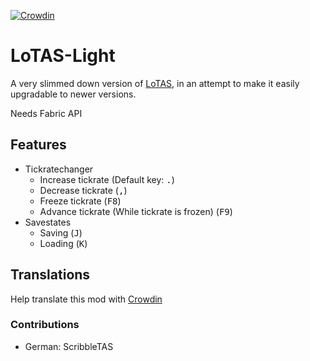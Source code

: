 [![Crowdin](https://badges.crowdin.net/lotas-light/localized.svg)](https://crowdin.com/project/lotas-light)
# LoTAS-Light
A very slimmed down version of [LoTAS](https://github.com/MinecraftTAS/LoTAS), in an attempt to make it easily upgradable to newer versions.

Needs Fabric API

## Features
- Tickratechanger
  - Increase tickrate (Default key: <kbd>.</kbd>)
  - Decrease tickrate (<kbd>,</kbd>)
  - Freeze tickrate (<kbd>F8</kbd>)
  - Advance tickrate (While tickrate is frozen) (<kbd>F9</kbd>)
- Savestates
  - Saving (<kbd>J</kbd>)
  - Loading (<kbd>K</kbd>)

## Translations
Help translate this mod with [Crowdin](https://crowdin.com/project/lotas-light)

### Contributions
- German: ScribbleTAS